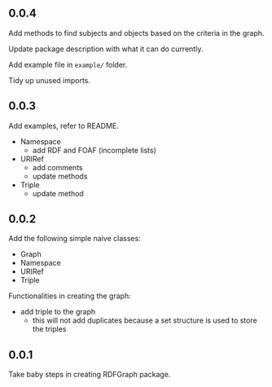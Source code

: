 ## 0.0.4

Add methods to find subjects and objects based on the criteria in the graph.

Update package description with what it can do currently.

Add example file in `example/` folder.

Tidy up unused imports.

## 0.0.3

Add examples, refer to README.

- Namespace
  - add RDF and FOAF (incomplete lists)
- URIRef
  - add comments
  - update methods
- Triple
  - update method

## 0.0.2

Add the following simple naive classes:
- Graph
- Namespace
- URIRef
- Triple

Functionalities in creating the graph:
- add triple to the graph
  - this will not add duplicates because a set structure is used to store the triples 

## 0.0.1

Take baby steps in creating RDFGraph package.